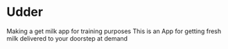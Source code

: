 # Udder
Making a get milk app for training purposes
This is an App for getting fresh milk delivered to your doorstep at demand
